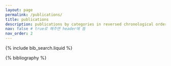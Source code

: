 ```yaml
---
layout: page
permalink: /publications/
title: publications
description: publications by categories in reversed chronological order.
nav: false # true로 해주면 header에 뜸
nav_order: 2
---
```


<!-- _pages/publications.md -->

<!-- Bibsearch Feature -->

{% include bib_search.liquid %}

<div class="publications">

{% bibliography %}

</div>
